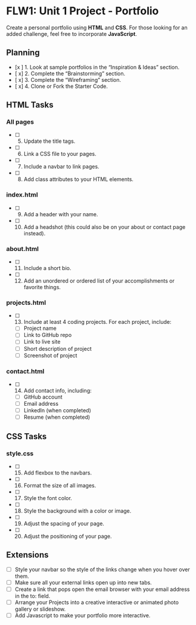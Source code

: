# FLW1: Unit 1 Project - Portfolio

Create a personal portfolio using **HTML** and **CSS**. For those looking for an added challenge, feel free to incorporate **JavaScript**.

## Planning
- [x ] 1. Look at sample portfolios in the “Inspiration & Ideas” section.
- [ x] 2. Complete the “Brainstorming” section.
- [ x] 3. Complete the “Wireframing” section.
- [ x] 4. Clone or Fork the Starter Code.

## HTML Tasks

### All pages
- [ ] 5. Update the title tags.
- [ ] 6. Link a CSS file to your pages.
- [ ] 7. Include a navbar to link pages.
- [ ] 8. Add class attributes to your HTML elements.

### index.html
- [ ] 9. Add a header with your name.
- [ ] 10. Add a headshot (this could also be on your about or contact page instead).

### about.html
- [ ] 11. Include a short bio.
- [ ] 12. Add an unordered or ordered list of your accomplishments or favorite things.

### projects.html
- [ ] 13. Include at least 4 coding projects. For each project, include:
    - [ ] Project name
    - [ ] Link to GitHub repo
    - [ ] Link to live site
    - [ ] Short description of project
    - [ ] Screenshot of project

### contact.html
- [ ] 14. Add contact info, including:
    - [ ] GitHub account
    - [ ] Email address
    - [ ] LinkedIn (when completed)
    - [ ] Resume (when completed)

## CSS Tasks

### style.css
- [ ] 15. Add flexbox to the navbars.
- [ ] 16. Format the size of all images.
- [ ] 17. Style the font color.
- [ ] 18. Style the background with a color or image.
- [ ] 19. Adjust the spacing of your page.
- [ ] 20. Adjust the positioning of your page.

## Extensions
- [ ] Style your navbar so the style of the links change when you hover over them.
- [ ] Make sure all your external links open up into new tabs.
- [ ] Create a link that pops open the email browser with your email address in the to: field.
- [ ] Arrange your Projects into a creative interactive or animated photo gallery or slideshow.
- [ ] Add Javascript to make your portfolio more interactive.
